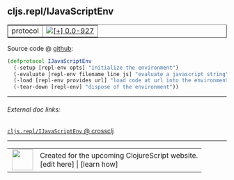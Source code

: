 ## cljs.repl/IJavaScriptEnv



 <table border="1">
<tr>
<td>protocol</td>
<td><a href="https://github.com/cljsinfo/cljs-api-docs/tree/0.0-927"><img valign="middle" alt="[+] 0.0-927" title="Added in 0.0-927" src="https://img.shields.io/badge/+-0.0--927-lightgrey.svg"></a> </td>
</tr>
</table>









Source code @ [github](https://github.com/clojure/clojurescript/blob/r3030/src/clj/cljs/repl.clj#L101-L105):

```clj
(defprotocol IJavaScriptEnv
  (-setup [repl-env opts] "initialize the environment")
  (-evaluate [repl-env filename line js] "evaluate a javascript string")
  (-load [repl-env provides url] "load code at url into the environment")
  (-tear-down [repl-env] "dispose of the environment"))
```

<!--
Repo - tag - source tree - lines:

 <pre>
clojurescript @ r3030
└── src
    └── clj
        └── cljs
            └── <ins>[repl.clj:101-105](https://github.com/clojure/clojurescript/blob/r3030/src/clj/cljs/repl.clj#L101-L105)</ins>
</pre>

-->

---



###### External doc links:

[`cljs.repl/IJavaScriptEnv` @ crossclj](http://crossclj.info/fun/cljs.repl/IJavaScriptEnv.html)<br>

---

 <table>
<tr><td>
<img valign="middle" align="right" width="48px" src="http://i.imgur.com/Hi20huC.png">
</td><td>
Created for the upcoming ClojureScript website.<br>
[edit here] | [learn how]
</td></tr></table>

[edit here]:https://github.com/cljsinfo/cljs-api-docs/blob/master/cljsdoc/cljs.repl_IJavaScriptEnv.cljsdoc
[learn how]:https://github.com/cljsinfo/cljs-api-docs/wiki/cljsdoc-files

<!--

This information was too distracting to show to readers, but I'll leave it
commented here since it is helpful to:

- pretty-print the data used to generate this document
- and show how to retrieve that data



The API data for this symbol:

```clj
{:ns "cljs.repl",
 :name "IJavaScriptEnv",
 :type "protocol",
 :full-name-encode "cljs.repl_IJavaScriptEnv",
 :source {:code "(defprotocol IJavaScriptEnv\n  (-setup [repl-env opts] \"initialize the environment\")\n  (-evaluate [repl-env filename line js] \"evaluate a javascript string\")\n  (-load [repl-env provides url] \"load code at url into the environment\")\n  (-tear-down [repl-env] \"dispose of the environment\"))",
          :title "Source code",
          :repo "clojurescript",
          :tag "r3030",
          :filename "src/clj/cljs/repl.clj",
          :lines [101 105]},
 :methods [{:name "-setup",
            :signature ["[repl-env opts]"],
            :docstring "initialize the environment"}
           {:name "-evaluate",
            :signature ["[repl-env filename line js]"],
            :docstring "evaluate a javascript string"}
           {:name "-load",
            :signature ["[repl-env provides url]"],
            :docstring "load code at url into the environment"}
           {:name "-tear-down",
            :signature ["[repl-env]"],
            :docstring "dispose of the environment"}],
 :full-name "cljs.repl/IJavaScriptEnv",
 :history [["+" "0.0-927"]]}

```

Retrieve the API data for this symbol:

```clj
;; from Clojure REPL
(require '[clojure.edn :as edn])
(-> (slurp "https://raw.githubusercontent.com/cljsinfo/cljs-api-docs/catalog/cljs-api.edn")
    (edn/read-string)
    (get-in [:symbols "cljs.repl/IJavaScriptEnv"]))
```

-->
